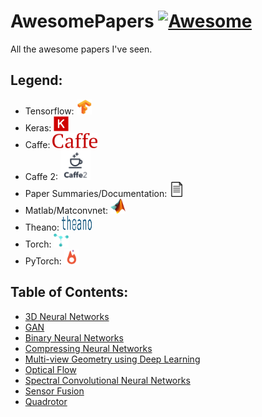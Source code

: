 # AwesomePapers [![Awesome](https://cdn.rawgit.com/sindresorhus/awesome/d7305f38d29fed78fa85652e3a63e154dd8e8829/media/badge.svg)](https://github.com/sindresorhus/awesome)

All the awesome papers I've seen.

## Legend:
- Tensorflow: [<img src="README/images/logo/tf.jpg" width="24" height="24" />]()
- Keras: [<img src="README/images/logo/Keras_Logo.jpg" width="24" height="24" />]()
- Caffe: [<img src="README/images/logo/caffe-logo.png" width="72" height="24" />]()
- Caffe 2: [<img src="README/images/logo/caffe2-logo.png" width="48" height="48" />]()
- Paper Summaries/Documentation: [<img src="README/images/logo/document.png" width="24" height="24" />]()
- Matlab/Matconvnet: [<img src="README/images/logo/matlab-Logo.png" width="24" height="24" />]()
- Theano: [<img src="README/images/logo/theano.svg" width="48" height="24" />]()
- Torch: [<img src="README/images/logo/torch.png" width="24" height="24" />]()
- PyTorch: [<img src="README/images/logo/pytorch.jpg" width="24" height="24" />]()

## Table of Contents:
- [3D Neural Networks](MDFiles/3DCNN.md) 
- [GAN](MDFiles/GAN.md)
- [Binary Neural Networks](MDFiles/BNN.md)
- [Compressing Neural Networks](MDFiles/CompressingNN.md)
- [Multi-view Geometry using Deep Learning](MDFiles/GeometricDL.md)
- [Optical Flow](MDFiles/OpticalFlow.md)
- [Spectral Convolutional Neural Networks](MDFiles/SpectralCNN.md)
- [Sensor Fusion](MDFiles/SensorFusion.md) 
- [Quadrotor](MDFiles/Quadrotor.md)
